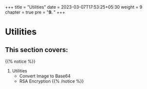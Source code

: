 +++
title = "Utilities"
date = 2023-03-07T17:53:25+05:30
weight = 9
chapter = true
pre = "<b>9. </b>"
+++

# Utilities

## This section covers:

{{% notice %}}
1. Utilities
	- Convert Image to Base64
	- RSA Encryption
{{% /notice %}}
